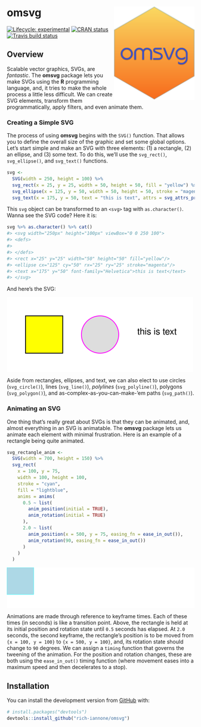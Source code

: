
<!-- README.md is generated from README.Rmd. Please edit that file -->

# omsvg <img src="man/figures/logo.svg" align="right" height="250px" />

<!-- badges: start -->

[![Lifecycle:
experimental](https://img.shields.io/badge/lifecycle-experimental-orange.svg)](https://www.tidyverse.org/lifecycle/#experimental)
[![CRAN
status](https://www.r-pkg.org/badges/version/omsvg)](https://CRAN.R-project.org/package=omsvg)
[![Travis build
status](https://travis-ci.org/rich-iannone/omsvg.svg?branch=master)](https://travis-ci.org/rich-iannone/omsvg)
<!-- badges: end -->

## Overview

Scalable vector graphics, SVGs, are *fantastic*. The **omsvg** package
lets you make SVGs using the **R** programming language, and, it tries
to make the whole process a little less difficult. We can create SVG
elements, transform them programmatically, apply filters, and even
animate them.

### Creating a Simple SVG

The process of using **omsvg** begins with the `SVG()` function. That
allows you to define the overall size of the graphic and set some global
options. Let’s start simple and make an SVG with three elements: (1) a
rectangle, (2) an ellipse, and (3) some text. To do this, we’ll use the
`svg_rect()`, `svg_ellipse()`, and `svg_text()` functions.

``` r
svg <- 
  SVG(width = 250, height = 100) %>%
  svg_rect(x = 25, y = 25, width = 50, height = 50, fill = "yellow") %>%
  svg_ellipse(x = 125, y = 50, width = 50, height = 50, stroke = "magenta") %>%
  svg_text(x = 175, y = 50, text = "this is text", attrs = svg_attrs_pres(font_family = "Helvetica"))
```

This `svg` object can be transformed to an `<svg>` tag with
`as.character()`. Wanna see the SVG code? Here it is:

``` r
svg %>% as.character() %>% cat()
#> <svg width="250px" height="100px" viewBox="0 0 250 100">
#> <defs>
#> 
#> </defs>
#> <rect x="25" y="25" width="50" height="50" fill="yellow"/>
#> <ellipse cx="125" cy="50" rx="25" ry="25" stroke="magenta"/>
#> <text x="175" y="50" font-family="Helvetica">this is text</text>
#> </svg>
```

And here’s the SVG:

<img src="man/figures/example_1.svg" align="center" />

Aside from rectangles, ellipses, and text, we can also elect to use
circles (`svg_circle()`), lines (`svg_line()`), *polylines*
(`svg_polyline()`), polygons (`svg_polygon()`), and
as-complex-as-you-can-make-’em paths (`svg_path()`).

### Animating an SVG

One thing that’s really great about SVGs is that they can be animated,
and, almost everything in an SVG is animatable. The **omsvg** package
lets us animate each element with minimal frustration. Here is an
example of a rectangle being quite animated.

``` r
svg_rectangle_anim <- 
  SVG(width = 700, height = 150) %>%
  svg_rect(
    x = 100, y = 75,
    width = 100, height = 100,
    stroke = "cyan",
    fill = "lightblue",
    anims = anims(
      0.5 ~ list(
        anim_position(initial = TRUE),
        anim_rotation(initial = TRUE)
      ),
      2.0 ~ list(
        anim_position(x = 500, y = 75, easing_fn = ease_in_out()),
        anim_rotation(90, easing_fn = ease_in_out())
      )
    )
  )
```

<img src="man/figures/example_2.svg" align="center" />

Animations are made through reference to keyframe times. Each of these
times (in seconds) is like a transition point. Above, the rectangle is
held at its initial position and rotation state until `0.5` seconds has
elapsed. At `2.0` seconds, the second keyframe, the rectangle’s position
is to be moved from `{x = 100, y = 100}` to `{x = 500, y = 100}`, and,
its rotation state should change to `90` degrees. We can assign a
`timing` function that governs the tweening of the animation. For the
position and rotation changes, these are both using the `ease_in_out()`
timing function (where movement eases into a maximum speed and then
decelerates to a stop).

## Installation

You can install the development version from
[GitHub](https://github.com/) with:

``` r
# install.packages("devtools")
devtools::install_github("rich-iannone/omsvg")
```
